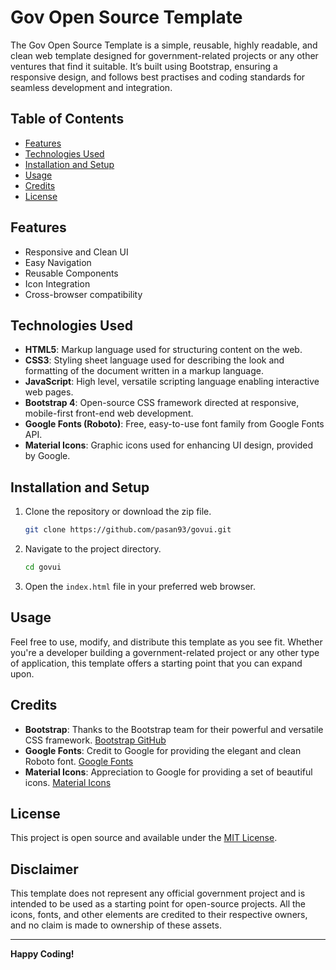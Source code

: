 # Gov Open Source Template

The Gov Open Source Template is a simple, reusable, highly readable, and clean web template designed for government-related projects or any other ventures that find it suitable. It’s built using Bootstrap, ensuring a responsive design, and follows best practises and coding standards for seamless development and integration.

## Table of Contents

- [Features](#features)
- [Technologies Used](#technologies-used)
- [Installation and Setup](#installation-and-setup)
- [Usage](#usage)
- [Credits](#credits)
- [License](#license)

## Features

- Responsive and Clean UI
- Easy Navigation
- Reusable Components
- Icon Integration
- Cross-browser compatibility

## Technologies Used

- **HTML5**: Markup language used for structuring content on the web.
- **CSS3**: Styling sheet language used for describing the look and formatting of the document written in a markup language.
- **JavaScript**: High level, versatile scripting language enabling interactive web pages.
- **Bootstrap 4**: Open-source CSS framework directed at responsive, mobile-first front-end web development.
- **Google Fonts (Roboto)**: Free, easy-to-use font family from Google Fonts API.
- **Material Icons**: Graphic icons used for enhancing UI design, provided by Google.

## Installation and Setup

1. Clone the repository or download the zip file.
   ```sh
   git clone https://github.com/pasan93/govui.git
   ```

2. Navigate to the project directory.
   ```sh
   cd govui
   ```

3. Open the `index.html` file in your preferred web browser.

## Usage

Feel free to use, modify, and distribute this template as you see fit. Whether you're a developer building a government-related project or any other type of application, this template offers a starting point that you can expand upon. 

## Credits

- **Bootstrap**: Thanks to the Bootstrap team for their powerful and versatile CSS framework. [Bootstrap GitHub](https://github.com/twbs/bootstrap)
- **Google Fonts**: Credit to Google for providing the elegant and clean Roboto font. [Google Fonts](https://fonts.google.com/specimen/Roboto)
- **Material Icons**: Appreciation to Google for providing a set of beautiful icons. [Material Icons](https://material.io/resources/icons/)

## License

This project is open source and available under the [MIT License](LICENSE).

## Disclaimer

This template does not represent any official government project and is intended to be used as a starting point for open-source projects. All the icons, fonts, and other elements are credited to their respective owners, and no claim is made to ownership of these assets.

---

**Happy Coding!**
